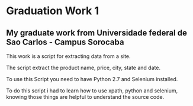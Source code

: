 # Graduation Work 1
## My graduate work from Universidade federal de Sao Carlos - Campus Sorocaba

This work is a script for extracting data from a site.

The script extract the product name, price, city, state and date.

To use this Script you need to have Python 2.7 and Selenium installed.

To do this script i had to learn how to use xpath, python and selenium, knowing those things are helpful to understand the source code.

